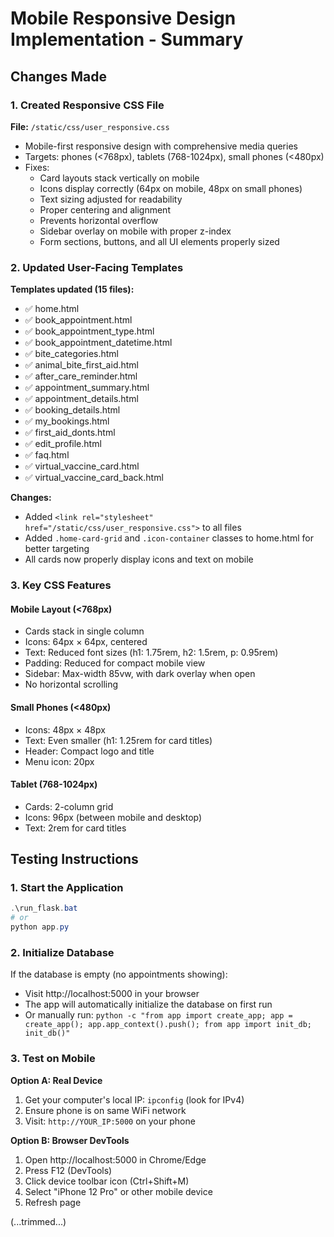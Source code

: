 # Mobile Responsive Design Implementation - Summary

## Changes Made

### 1. Created Responsive CSS File
**File:** `/static/css/user_responsive.css`
- Mobile-first responsive design with comprehensive media queries
- Targets: phones (<768px), tablets (768-1024px), small phones (<480px)
- Fixes:
  - Card layouts stack vertically on mobile
  - Icons display correctly (64px on mobile, 48px on small phones)
  - Text sizing adjusted for readability
  - Proper centering and alignment
  - Prevents horizontal overflow
  - Sidebar overlay on mobile with proper z-index
  - Form sections, buttons, and all UI elements properly sized

### 2. Updated User-Facing Templates
**Templates updated (15 files):**
- ✅ home.html
- ✅ book_appointment.html
- ✅ book_appointment_type.html
- ✅ book_appointment_datetime.html
- ✅ bite_categories.html
- ✅ animal_bite_first_aid.html
- ✅ after_care_reminder.html
- ✅ appointment_summary.html
- ✅ appointment_details.html
- ✅ booking_details.html
- ✅ my_bookings.html
- ✅ first_aid_donts.html
- ✅ edit_profile.html
- ✅ faq.html
- ✅ virtual_vaccine_card.html
- ✅ virtual_vaccine_card_back.html

**Changes:**
- Added `<link rel="stylesheet" href="/static/css/user_responsive.css">` to all files
- Added `.home-card-grid` and `.icon-container` classes to home.html for better targeting
- All cards now properly display icons and text on mobile

### 3. Key CSS Features

#### Mobile Layout (<768px)
- Cards stack in single column
- Icons: 64px × 64px, centered
- Text: Reduced font sizes (h1: 1.75rem, h2: 1.5rem, p: 0.95rem)
- Padding: Reduced for compact mobile view
- Sidebar: Max-width 85vw, with dark overlay when open
- No horizontal scrolling

#### Small Phones (<480px)
- Icons: 48px × 48px
- Text: Even smaller (h1: 1.25rem for card titles)
- Header: Compact logo and title
- Menu icon: 20px

#### Tablet (768-1024px)
- Cards: 2-column grid
- Icons: 96px (between mobile and desktop)
- Text: 2rem for card titles

## Testing Instructions

### 1. Start the Application
```powershell
.\run_flask.bat
# or
python app.py
```

### 2. Initialize Database
If the database is empty (no appointments showing):
- Visit http://localhost:5000 in your browser
- The app will automatically initialize the database on first run
- Or manually run: `python -c "from app import create_app; app = create_app(); app.app_context().push(); from app import init_db; init_db()"`

### 3. Test on Mobile
**Option A: Real Device**
1. Get your computer's local IP: `ipconfig` (look for IPv4)
2. Ensure phone is on same WiFi network
3. Visit: `http://YOUR_IP:5000` on your phone

**Option B: Browser DevTools**
1. Open http://localhost:5000 in Chrome/Edge
2. Press F12 (DevTools)
3. Click device toolbar icon (Ctrl+Shift+M)
4. Select "iPhone 12 Pro" or other mobile device
5. Refresh page

(...trimmed...)
